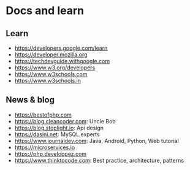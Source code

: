 # Docs and learn

Learn
---
+ https://developers.google.com/learn
+ https://developer.mozilla.org
+ https://techdevguide.withgoogle.com
+ https://www.w3.org/developers
+ https://www.w3schools.com
+ https://www.w3schools.in

News & blog
---
+ https://bestofphp.com
+ https://blog.cleancoder.com: Uncle Bob
+ https://blog.stoplight.io: Api design
+ https://dasini.net: MySQL experts
+ https://www.journaldev.com: Java, Android, Python, Web tutorial
+ https://microservices.io
+ https://php.developpez.com
+ https://www.thinktocode.com: Best practice, architecture, patterns
